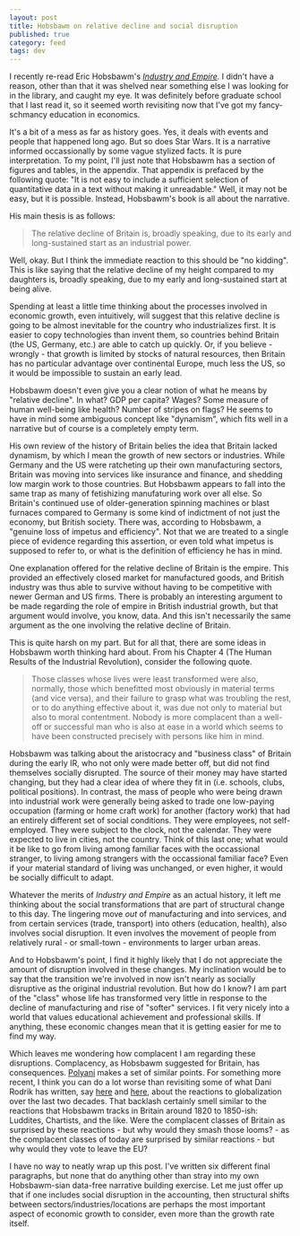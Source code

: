 ```yaml
---
layout: post
title: Hobsbawm on relative decline and social disruption
published: true
category: feed
tags: dev
---
```


I recently re-read Eric Hobsbawm's *[Industry and Empire](http://amzn.to/2cJTPNr)*. I didn't have a reason, other than that it was shelved near something else I was looking for in the library, and caught my eye. It was definitely before graduate school that I last read it, so it seemed worth revisiting now that I've got my fancy-schmancy education in economics.

It's a bit of a mess as far as history goes. Yes, it deals with events and people that happened long ago. But so does Star Wars. It is a narrative informed occassionally by some vague stylized facts. It is pure interpretation. To my point, I'll just note that Hobsbawm has a section of figures and tables, in the appendix. That appendix is prefaced by the following quote: "It is not easy to include a sufficient selection of quantitative data in a text without making it unreadable." Well, it may not be easy, but it is possible. Instead, Hobsbawm's book is all about the narrative.

His main thesis is as follows:

> The relative decline of Britain is, broadly speaking, due to its early and long-sustained start as an industrial power.

Well, okay. But I think the immediate reaction to this should be "no kidding". This is like saying that the relative decline of my height compared to my daughters is, broadly speaking, due to my early and long-sustained start at being alive.

Spending at least a little time thinking about the processes involved in economic growth, even intuitively, will suggest that this relative decline is going to be almost inevitable for the country who industrializes first. It is easier to copy technologies than invent them, so countries behind Britain (the US, Germany, etc.) are able to catch up quickly. Or, if you believe - wrongly - that growth is limited by stocks of natural resources, then Britain has no particular advantage over continental Europe, much less the US, so it would be impossible to sustain an early lead.

Hobsbawm doesn't even give you a clear notion of what he means by "relative decline". In what? GDP per capita? Wages? Some measure of human well-being like health? Number of stripes on flags? He seems to have in mind some ambiguous concept like "dynamism", which fits well in a narrative but of course is a completely empty term.

His own review of the history of Britain belies the idea that Britain lacked dynamism, by which I mean the growth of new sectors or industries. While Germany and the US were ratcheting up their own manufacturing sectors, Britain was moving into services like insurance and finance, and shedding low margin work to those countries. But Hobsbawm appears to fall into the same trap as many of fetishizing manufaturing work over all else. So Britain's continued use of older-generation spinning machines or blast furnaces compared to Germany is some kind of indictment of not just the economy, but British society. There was, according to Hobsbawm, a "genuine loss of impetus and efficiency". Not that we are treated to a single piece of evidence regarding this assertion, or even told what impetus is supposed to refer to, or what is the definition of efficiency he has in mind. 

One explanation offered for the relative decline of Britain is the empire. This provided an effectively closed market for manufactured goods, and British industry was thus able to survive without having to be competitive with newer German and US firms. There is probably an interesting argument to be made regarding the role of empire in British industrial growth, but that argument would involve, you know, data. And this isn't necessarily the same argument as the one involving the relative decline of Britain.

This is quite harsh on my part. But for all that, there are some ideas in Hobsbawm worth thinking hard about. From his Chapter 4 (The Human Results of the Industrial Revolution), consider the following quote.

> Those classes whose lives were least transformed were also, normally, those which benefitted most obviously in material terms (and vice versa), and their failure to grasp what was troubling the rest, or to do anything effective about it, was due not only to material but also to moral contentment. Nobody is more complacent than a well-off or successful man who is also at ease in a world which seems to have been constructed precisely with persons like him in mind.

Hobsbawm was talking about the aristocracy and "business class" of Britain during the early IR, who not only were made better off, but did not find themselves socially disrupted. The source of their money may have started changing, but they had a clear idea of where they fit in (i.e. schools, clubs, political positions). In contrast, the mass of people who were being drawn into industrial work were generally being asked to trade one low-paying occupation (farming or home craft work) for another (factory work) that had an entirely different set of social conditions. They were employees, not self-employed. They were subject to the clock, not the calendar. They were expected to live in cities, not the country. Think of this last one; what would it be like to go from living among familiar faces with the occassional stranger, to living among strangers with the occassional familiar face? Even if your material standard of living was unchanged, or even higher, it would be socially difficult to adapt.

Whatever the merits of *Industry and Empire* as an actual history, it left me thinking about the social transformations that are part of structural change to this day. The lingering move *out* of manufacturing and into services, and from certain services (trade, transport) into others (education, health), also involves social disruption. It even involves the movement of people from relatively rural - or small-town - environments to larger urban areas. 

And to Hobsbawm's point, I find it highly likely that I do not appreciate the amount of disruption involved in these changes. My inclination would be to say that the transition we're involved in now isn't nearly as socially disruptive as the original industrial revolution. But how do I know? I am part of the "class" whose life has transformed very little in response to the decline of manufacturing and rise of "softer" services. I fit very nicely into a world that values educational achievement and professional skills. If anything, these economic changes mean that it is getting easier for me to find my way.

Which leaves me wondering how complacent I am regarding these disruptions. Complacency, as Hobsbawm suggested for Britain, has consequences. [Polyani](http://amzn.to/2cYKxwg) makes a set of similar points. For something more recent, I think you can do a lot worse than revisiting some of what Dani Rodrik has written, say [here](http://rodrik.typepad.com/dani_rodriks_weblog/2016/06/brexit-and-the-globalization-trilemma.html) and [here](https://www.project-syndicate.org/commentary/anti-globalization-backlash-from-right-by-dani-rodrik-2016-07), about the reactions to globalization over the last two decades. That backlash certainly smell similar to the reactions that Hobsbawm tracks in Britain around 1820 to 1850-ish: Luddites, Chartists, and the like. Were the complacent classes of Britain as surprised by these reactions - but why would they smash those looms? - as the complacent classes of today are surprised by similar reactions - but why would they vote to leave the EU?

I have no way to neatly wrap up this post. I've written six different final paragraphs, but none that do anything other than stray into my own Hobsbawm-sian data-free narrative building exercise. Let me just offer up that if one includes social disruption in the accounting, then structural shifts between sectors/industries/locations are perhaps the most important aspect of economic growth to consider, even more than the growth rate itself.


